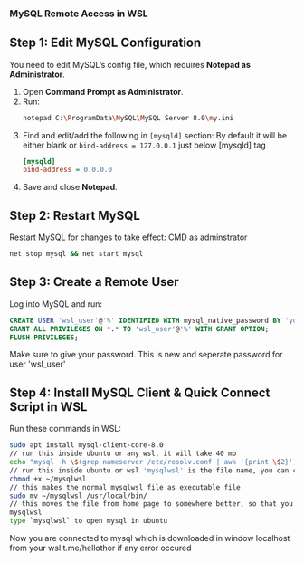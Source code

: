 ### **MySQL Remote Access in WSL**  

## **Step 1: Edit MySQL Configuration**  
You need to edit MySQL’s config file, which requires **Notepad as Administrator**.  

1. Open **Command Prompt as Administrator**.  
2. Run:  
   ```sh
   notepad C:\ProgramData\MySQL\MySQL Server 8.0\my.ini
   ```
3. Find and edit/add the following in `[mysqld]` section: By default it will be either blank or `bind-address = 127.0.0.1` just below [mysqld] tag
   ```ini
   [mysqld]
   bind-address = 0.0.0.0
   ```
4. Save and close **Notepad**.  

## **Step 2: Restart MySQL**  
Restart MySQL for changes to take effect: CMD as adminstrator  
```sh
net stop mysql && net start mysql
```

## **Step 3: Create a Remote User**  
Log into MySQL and run:  
```sql
CREATE USER 'wsl_user'@'%' IDENTIFIED WITH mysql_native_password BY 'yourpassword'; 
GRANT ALL PRIVILEGES ON *.* TO 'wsl_user'@'%' WITH GRANT OPTION;
FLUSH PRIVILEGES;
```
Make sure to give your password. This is new and seperate password for user 'wsl_user'

## **Step 4: Install MySQL Client & Quick Connect Script in WSL**  
Run these commands in WSL:  
```sh
sudo apt install mysql-client-core-8.0
// run this inside ubuntu or any wsl, it will take 40 mb
echo "mysql -h \$(grep nameserver /etc/resolv.conf | awk '{print \$2}') -u wsl_user -p" > ~/mysqlwsl
// run this inside ubuntu or wsl 'mysqlwsl' is the file name, you can change this
chmod +x ~/mysqlwsl
// this makes the normal mysqlwsl file as executable file
sudo mv ~/mysqlwsl /usr/local/bin/
// this moves the file from home page to somewhere better, so that you can open mysql from anywhere
mysqlwsl
type `mysqlwsl` to open mysql in ubuntu
```
Now you are connected to mysql which is downloaded in window localhost from your wsl
t.me/hellothor if any error occured
